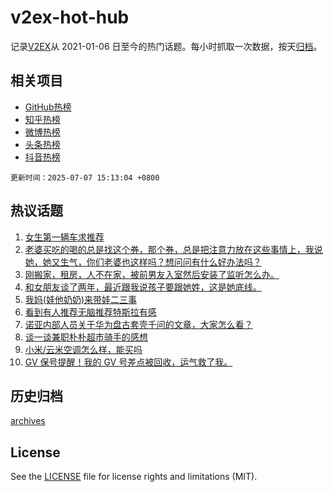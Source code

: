 # v2ex-hot-hub

 记录[V2EX](https://www.v2ex.com/)从 2021-01-06 日至今的热门话题。每小时抓取一次数据，按天[归档](archives)。
 
 ## 相关项目

- [GitHub热榜](https://github.com/snaildev/github-hot-hub)
- [知乎热榜](https://github.com/snaildev/zhihu-hot-hub)
- [微博热榜](https://github.com/snaildev/weibo-hot-hub)
- [头条热榜](https://github.com/snaildev/toutiao-hot-hub)
- [抖音热榜](https://github.com/snaildev/douyin-hot-hub)


 `更新时间：2025-07-07 15:13:04 +0800`

## 热议话题

1. [女生第一辆车求推荐](https://www.v2ex.com/t/1143380)
1. [老婆买吃的喝的总是找这个券，那个券，总是把注意力放在这些事情上，我说她，她又生气，你们老婆也这样吗？想问问有什么好办法吗？](https://www.v2ex.com/t/1143350)
1. [刚搬家，租房，人不在家，被前男友入室然后安装了监听怎么办。](https://www.v2ex.com/t/1143405)
1. [和女朋友谈了两年，最近跟我说孩子要跟她姓，这是她底线。](https://www.v2ex.com/t/1143411)
1. [我妈(娃他奶奶)来带娃二三事](https://www.v2ex.com/t/1143432)
1. [看到有人推荐无脑推荐特斯拉有感](https://www.v2ex.com/t/1143456)
1. [诺亚内部人员关于华为盘古套壳千问的文章，大家怎么看？](https://www.v2ex.com/t/1143368)
1. [谈一谈兼职朴朴超市骑手的感想](https://www.v2ex.com/t/1143377)
1. [小米/云米空调怎么样，能买吗](https://www.v2ex.com/t/1143395)
1. [GV 保号提醒！我的 GV 号差点被回收，运气救了我。](https://www.v2ex.com/t/1143386)

## 历史归档

[archives](archives)

## License

See the [LICENSE](LICENSE) file for license rights and limitations (MIT).
